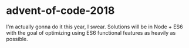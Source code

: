 # advent-of-code-2018
I'm actually gonna do it this year, I swear. Solutions will be in Node + ES6 with the goal of optimizing using ES6 functional features as heavily as possible.
